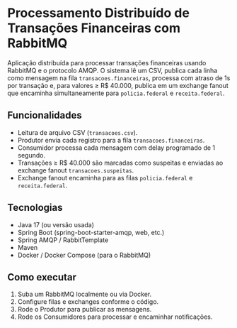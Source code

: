 # Processamento Distribuído de Transações Financeiras com RabbitMQ

Aplicação distribuída para processar transações financeiras usando RabbitMQ e o protocolo AMQP. O sistema lê um CSV, publica cada linha como mensagem na fila `transacoes.financeiras`, processa com atraso de 1s por transação e, para valores ≥ R$ 40.000, publica em um exchange fanout que encaminha simultaneamente para `policia.federal` e `receita.federal`.

## Funcionalidades

- Leitura de arquivo CSV (`transacoes.csv`).
- Produtor envia cada registro para a fila `transacoes.financeiras`.
- Consumidor processa cada mensagem com delay programado de 1 segundo.
- Transações ≥ R$ 40.000 são marcadas como suspeitas e enviadas ao exchange fanout `transacoes.suspeitas`.
- Exchange fanout encaminha para as filas `policia.federal` e `receita.federal`.

## Tecnologias

- Java 17 (ou versão usada)
- Spring Boot (spring-boot-starter-amqp, web, etc.)
- Spring AMQP / RabbitTemplate
- Maven
- Docker / Docker Compose (para o RabbitMQ)

## Como executar

1. Suba um RabbitMQ localmente ou via Docker.
2. Configure filas e exchanges conforme o código.
3. Rode o Produtor para publicar as mensagens.
4. Rode os Consumidores para processar e encaminhar notificações.
